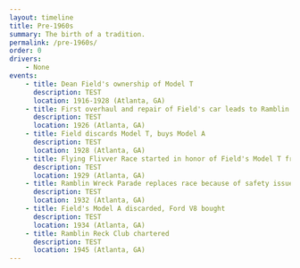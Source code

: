 ```yaml
---
layout: timeline
title: Pre-1960s
summary: The birth of a tradition.
permalink: /pre-1960s/
order: 0
drivers:
    - None
events:
    - title: Dean Field's ownership of Model T
      description: TEST
      location: 1916-1928 (Atlanta, GA)
    - title: First overhaul and repair of Field's car leads to Ramblin Reck name
      description: TEST
      location: 1926 (Atlanta, GA)
    - title: Field discards Model T, buys Model A
      description: TEST
      location: 1928 (Atlanta, GA)
    - title: Flying Flivver Race started in honor of Field's Model T from Atlanta to Athens
      description: TEST
      location: 1929 (Atlanta, GA)
    - title: Ramblin Wreck Parade replaces race because of safety issues (suspended in war-time between 1942-43, rules changed in 1946 to modern rules)
      description: TEST
      location: 1932 (Atlanta, GA)
    - title: Field's Model A discarded, Ford V8 bought
      description: TEST
      location: 1934 (Atlanta, GA)
    - title: Ramblin Reck Club chartered
      description: TEST
      location: 1945 (Atlanta, GA)
---
```

